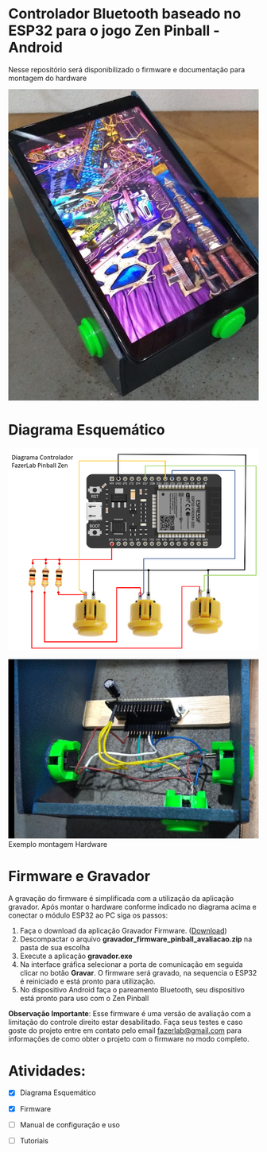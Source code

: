 # Controlador Bluetooth baseado no ESP32  para o jogo Zen Pinball - Android
Nesse repositório será disponibilizado o firmware e documentação para montagem do hardware
<p align="center">  
  <img src="docs/foto_montagem.png">
</p>

# Diagrama Esquemático
![acionador capa](docs/esquematico.png)

![acionador capa](docs/detalhe_montagem.png)
Exemplo montagem Hardware

# Firmware e Gravador
A gravação do firmware é simplificada com a utilização da aplicação gravador. Após montar o hardware conforme indicado no diagrama acima e conectar o módulo ESP32 ao PC siga os passos: 

1. Faça o download da aplicação Gravador Firmware. ([Download](firmware/gravador_firmware_pinball_avaliacao.zip))
2. Descompactar o arquivo **gravador_firmware_pinball_avaliacao.zip** na pasta de sua escolha
3. Execute a aplicação **gravador.exe**
4. Na interface gráfica selecionar a porta de comunicação em seguida clicar no botão **Gravar**. O firmware será gravado, na sequencia o ESP32 é reiniciado e está pronto para utilização.
5. No dispositivo Android faça o pareamento Bluetooth, seu dispositivo está pronto para uso com o Zen Pinball

**Observação Importante**: Esse firmware é uma versão de avaliação com a limitação do controle direito estar desabilitado. Faça seus testes e caso goste do projeto entre em contato pelo email fazerlab@gmail.com  para  informações de como obter o projeto com o firmware no modo completo. 

 # Atividades:
- [x] Diagrama Esquemático
- [x] Firmware
- [ ] Manual de configuração e uso
- [ ] Tutoriais


